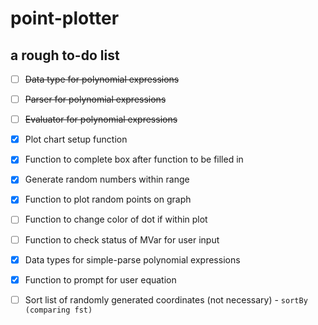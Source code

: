 point-plotter
=============

a rough to-do list
------------------

- [ ] ~~Data type for polynomial expressions~~
- [ ] ~~Parser for polynomial expressions~~
- [ ] ~~Evaluator for polynomial expressions~~
- [x] Plot chart setup function
- [x] Function to complete box after function to be filled in
- [x] Generate random numbers within range
- [x] Function to plot random points on graph
- [ ] Function to change color of dot if within plot
- [ ] Function to check status of MVar for user input
- [x] Data types for simple-parse polynomial expressions
- [x] Function to prompt for user equation
- [ ] Sort list of randomly generated coordinates (not necessary)
      - `sortBy (comparing fst)`
    
